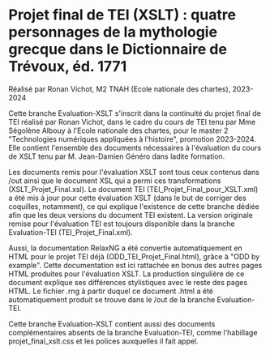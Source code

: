 # Projet final de TEI (XSLT) : quatre personnages de la mythologie grecque dans le Dictionnaire de Trévoux, éd. 1771
Réalisé par Ronan Vichot, M2 TNAH (Ecole nationale des chartes), 2023-2024

Cette branche Evaluation-XSLT s'inscrit dans la continuité du projet final de TEI réalisé par Ronan Vichot, dans le cadre du cours de TEI tenu par Mme Ségolène Albouy à l'Ecole nationale des chartes, pour le master 2 "Technologies numériques appliquées à l'histoire", promotion 2023-2024. Elle contient l'ensemble des documents nécessaires à l'évaluation du cours de XSLT tenu par M. Jean-Damien Généro dans ladite formation.

Les documents remis pour l'évaluation XSLT sont tous ceux contenus dans /out ainsi que le document XSL qui a permi ces transformations (XSLT_Projet_Final.xsl). Le document TEI (TEI_Projet_Final_pour_XSLT.xml) a été mis à jour pour cette évaluation XSLT (dans le but de corriger des coquilles, notamment), ce qui explique l'existence de cette branche dédiée afin que les deux versions du document TEI existent. La version originale remise pour l'évaluation TEI est toujours disponible dans la branche Evaluation-TEI (TEI_Projet_Final.xml).

Aussi, la documentation RelaxNG a été convertie automatiquement en HTML pour le projet TEI déjà (ODD_TEI_Projet_Final.html), grâce à "ODD by example". Cette documentation est ici rattachée en bonus des autres pages HTML produites pour l'évaluation XSLT. La production singulière de ce document explique ses différences stylistiques avec le reste des pages HTML. Le fichier .rng à partir duquel ce document .html a été automatiquement produit se trouve dans le /out de la branche Evaluation-TEI.

Cette branche Evaluation-XSLT contient aussi des documents complémentaires absents de la branche Evaluation-TEI, comme l'habillage projet_final_xslt.css et les polices auxquelles il fait appel.
